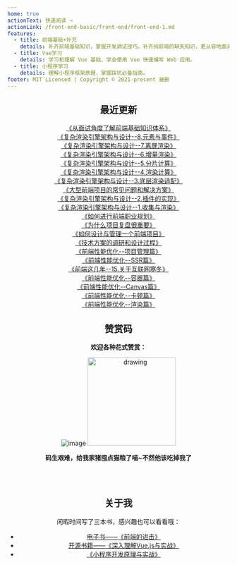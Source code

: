 ```yaml
---
home: true
actionText: 快速阅读 →
actionLink: /front-end-basic/front-end/front-end-1.md
features:
  - title: 前端基础+补充
    details: 补齐前端基础知识，掌握开发调试技巧。补齐纯前端的缺失知识，更从容地面对面试官。
  - title: Vue学习
    details: 学习和理解 Vue 基础，学会使用 Vue 快速编写 Web 应用。
  - title: 小程序学习
    details: 理解小程序框架原理，掌握踩坑必备指南。
footer: MIT Licensed | Copyright © 2021-present 被删
---
```


<div style="text-align: center;">

## 最近更新

[《从面试角度了解前端基础知识体系》](./front-end-basic/skill/learn-front-end-develop-from-interview.md)   
[《复杂渲染引擎架构与设计--8.元素与事件》](./front-end-basic/render-engine/render-engine-element-and-event.md)   
[《复杂渲染引擎架构与设计--7.离屏渲染》](./front-end-basic/render-engine/render-engine-offscreen-render.md)   
[《复杂渲染引擎架构与设计--6.增量渲染》](./front-end-basic/render-engine/render-engine-diff-render.md)   
[《复杂渲染引擎架构与设计--5.分片计算》](./front-end-basic/render-engine/render-engine-calculate-split.md)   
[《复杂渲染引擎架构与设计--4.渲染计算》](./front-end-basic/render-engine/render-engine-calculate.md)   
[《复杂渲染引擎架构与设计--3.底层渲染适配》](./front-end-basic/render-engine/render-engine-bottom-render-architecture.md)   
[《大型前端项目的常见问题和解决方案》](./front-end-basic/deep-learning/complex-front-end-project-solution.md)   
[《复杂渲染引擎架构与设计--2.插件的实现》](./front-end-basic/render-engine/render-engine-plugin-design.md)   
[《复杂渲染引擎架构与设计--1.收集与渲染》](./front-end-basic/render-engine/render-engine-render-and-collect.md)   
[《如何进行前端职业规划》](./front-end-basic/skill/front-end-career-planning.md)   
[《为什么项目复盘很重要》](./front-end-basic/skill/why-project-reviews-are-important.md)   
[《如何设计与管理一个前端项目》](./front-end-basic/skill/design-and-manage-front-end-project.md)   
[《技术方案的调研和设计过程》](./front-end-basic/skill/research-and-design-process.md)   
[《前端性能优化--项目管理篇》](./front-end-basic/performance/front-end-performance-optimization.md)   
[《前端性能优化--SSR篇》](./front-end-basic/performance/front-end-performance-ssr.md)   
[《前端这几年--15.关于互联网寒冬》](./front-end-work/front-end-days/about-front-end-15.md)   
[《前端性能优化--容器篇》](./front-end-basic/performance/front-end-performance-container.md)   
[《前端性能优化--Canvas篇》](./front-end-basic/performance/front-end-performance-canvas.md)   
[《前端性能优化--卡顿篇》](./front-end-basic/performance/front-end-performance-no-responding.md)   
[《前端性能优化--渲染篇》](./front-end-basic/performance/front-end-performance-render.md)   

## 赞赏码

**欢迎各种花式赞赏：**

![image](https://github-imglib-1255459943.cos.ap-chengdu.myqcloud.com/2code2.jpg)
<img src="https://github-imglib-1255459943.cos.ap-chengdu.myqcloud.com/chunzhu.jpg" alt="drawing" width="200"/>

**码生艰难，给我家猪囤点猫粮了喵~不然他该吃掉我了**

<br />
<br />

## 关于我

闲暇时间写了三本书，感兴趣也可以看看哦：

- [电子书——《前端的进击》](https://www.ituring.com.cn/book/2942)
- [开源书籍——《深入理解Vue.js与实战》](http://www.godbasin.com/vue-ebook/)
- [《小程序开发原理与实战》](https://www.ituring.com.cn/book/2806)

</div>
